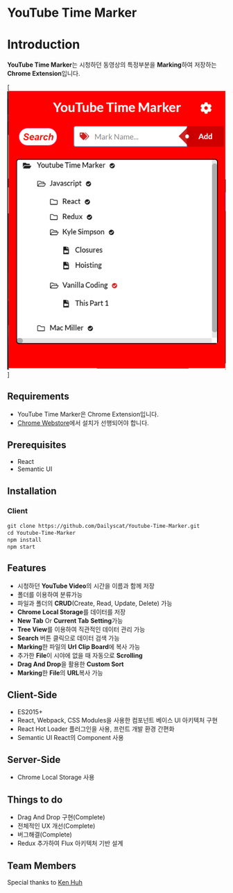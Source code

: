 # YouTube Time Marker

# Introduction

**YouTube Time Marker**는 시청하던 동영상의 특정부분을 **Marking**하여 저장하는 **Chrome Extension**입니다. 

[![ScreenShot](youTubeTimeMarkerAppView.png)]

## Requirements

- YouTube Time Marker은 Chrome Extension입니다.
- [Chrome Webstore](https://chrome.google.com/webstore/category/extensions?hl=ko)에서 설치가 선행되어야 합니다.


## Prerequisites

- React
- Semantic UI 

## Installation

### Client
```
git clone https://github.com/Dailyscat/Youtube-Time-Marker.git
cd Youtube-Time-Marker
npm install
npm start
```


## Features
- 시청하던 **YouTube Video**의 시간을 이름과 함께 저장 
- 폴더를 이용하여 분류가능
- 파일과 폴더의 **CRUD**(Create, Read, Update, Delete) 가능
- **Chrome Local Storage**를 데이터를 저장 
- **New Tab** Or **Current Tab** **Setting**가능
- **Tree View**를 이용하여 직관적인 데이터 관리 가능
- **Search** 버튼 클릭으로 데이터 검색 가능 
- **Marking**한 파일의 **Url** **Clip Board**에 복사 가능  
- 추가한 **File**이 시야에 없을 때 자동으로 **Scrolling**
- **Drag And Drop**을 활용한 **Custom Sort**
- **Marking**한 **File**의 **URL**복사 가능




## Client-Side

- ES2015+
- React, Webpack, CSS Modules을 사용한 컴포넌트 베이스 UI 아키텍처 구현
- React Hot Loader 플러그인을 사용, 프런트 개발 환경 간편화
- Semantic UI React의 Component 사용

## Server-Side

- Chrome Local Storage 사용


## Things to do


- Drag And Drop 구현(Complete)
- 전체적인 UX 개선(Complete)
- 버그해결(Complete)
- Redux 추가하여 Flux 아키텍처 기반 설계

## Team Members

Special thanks to [Ken Huh](https://github.com/Ken123777)
